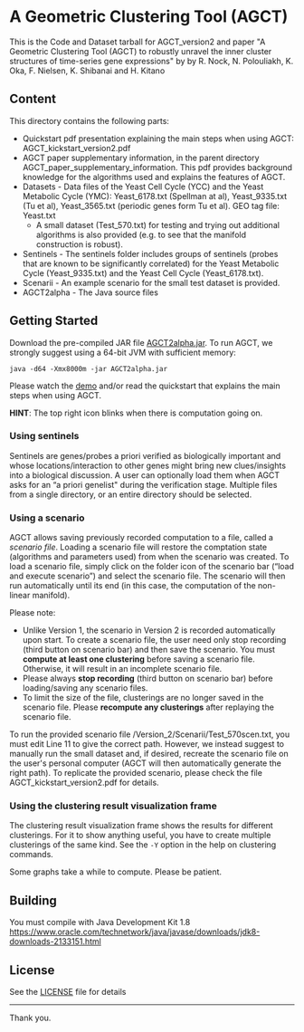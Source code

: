 ﻿# A Geometric Clustering Tool (AGCT)
This is the Code and Dataset tarball for AGCT_version2 and paper  "A Geometric Clustering Tool (AGCT) to robustly unravel the inner cluster structures of time-series gene expressions" by by R. Nock, N. Polouliakh, K. Oka, F. Nielsen, K. Shibanai and H. Kitano

## Content
This directory contains the following parts:
* Quickstart pdf presentation explaining the main steps when using AGCT: AGCT_kickstart_version2.pdf
* AGCT paper supplementary information, in the parent directory AGCT_paper_supplementary_information. This pdf provides background knowledge for the algorithms used and explains the features of AGCT.
* Datasets - Data files of the Yeast Cell Cycle (YCC) and the Yeast Metabolic Cycle (YMC): Yeast_6178.txt (Spellman at al), Yeast_9335.txt (Tu et al), Yeast_3565.txt (periodic genes form Tu et al). GEO tag file: Yeast.txt
  - A small dataset (Test_570.txt) for testing and trying out additional algorithms is also provided (e.g. to see that the manifold construction is robust).
* Sentinels - The sentinels folder includes groups of sentinels (probes that are known to be significantly correlated) for the Yeast Metabolic Cycle  (Yeast_9335.txt) and the Yeast Cell Cycle (Yeast_6178.txt).
* Scenarii - An example scenario for the small test dataset is provided.
* AGCT2alpha - The Java source files

## Getting Started
Download the pre-compiled JAR file [AGCT2alpha.jar](https://github.com/agct2019/agct/releases/download/v2.0/AGCT2alpha.jar). To run AGCT, we strongly suggest using a 64-bit JVM with sufficient memory:
```
java -d64 -Xmx8000m -jar AGCT2alpha.jar
```
Please watch the [demo](https://youtu.be/NoCLfP3t1sM) and/or read the quickstart that explains the main steps when using AGCT.

**HINT**: The top right icon blinks when there is computation going on.

### Using sentinels
Sentinels are genes/probes a priori verified as biologically important and whose locations/interaction to other genes might bring new clues/insights into a biological discussion. A user can optionally load them when AGCT asks for an “a priori genelist" during the verification stage. Multiple files from a single directory, or an entire directory should be selected.

### Using a scenario
AGCT allows saving previously recorded computation to a file, called a *scenario file*. Loading a scenario file will restore the comptation state (algorithms and parameters used) from when the scenario was created. To load a scenario file, simply click on the folder icon of the scenario bar (“load and execute scenario”) and select the scenario file. The scenario will then run automatically until its end (in this case, the computation of the non-linear manifold).

Please note:
 * Unlike Version 1, the scenario in Version 2 is recorded automatically upon start. To create a scenario file, the user need only stop recording (third button on scenario bar) and then save the scenario. You must **compute at least one clustering** before saving a scenario file. Otherwise, it will result in an incomplete scenario file.
 * Please always **stop recording** (third button on scenario bar) before loading/saving any scenario files.
 * To limit the size of the file, clusterings are no longer saved in the scenario file. Please **recompute any clusterings** after replaying the scenario file.

To run the provided scenario file /Version_2/Scenarii/Test_570scen.txt, you must edit Line 11 to give the correct path. However, we instead suggest to manually run the small dataset and, if desired, recreate the scenario file on the user's personal computer (AGCT will then automatically generate the right path). To replicate the provided scenario, please check the file AGCT_kickstart_version2.pdf for details.

### Using the clustering result visualization frame
The clustering result visualization frame shows the results for different clusterings. For it to show anything useful, you have to create multiple clusterings of the same kind. See the `-Y` option in the help on clustering commands.

Some graphs take a while to compute. Please be patient.

## Building
You must compile with Java Development Kit 1.8 https://www.oracle.com/technetwork/java/javase/downloads/jdk8-downloads-2133151.html

## License

See the [LICENSE](../LICENSE) file for details

---

Thank you.